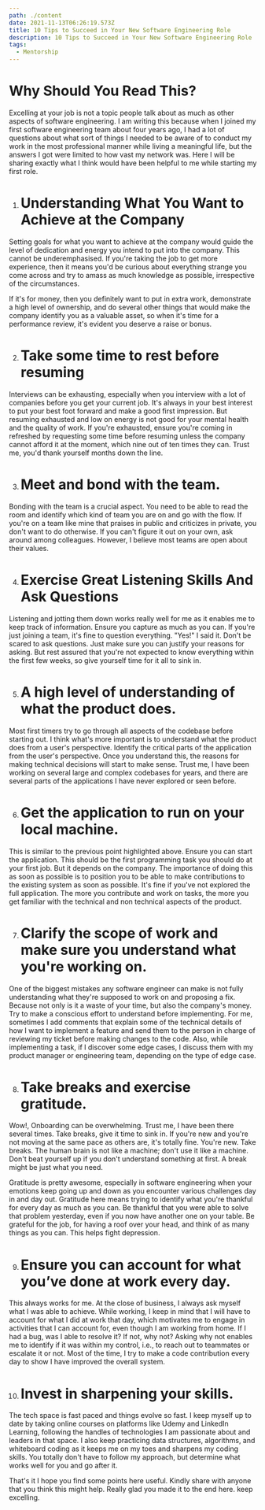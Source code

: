 ```yaml
---
path: ./content
date: 2021-11-13T06:26:19.573Z
title: 10 Tips to Succeed in Your New Software Engineering Role
description: 10 Tips to Succeed in Your New Software Engineering Role
tags:
  - Mentorship
---
```

# Why Should You Read This?

Excelling at your job is not a topic people talk about as much as other aspects of software engineering. I am writing this because when I joined my first software engineering team about four years ago, I had a lot of questions about what sort of things I needed to be aware of to conduct my work in the most professional manner while living a meaningful life, but the answers I got were limited to how vast my network was. Here I will be sharing exactly what I think would have been helpful to me while starting my first role.



1. # Understanding What You Want to Achieve at the Company

Setting goals for what you want to achieve at the company would guide the level of dedication and energy you intend to put into the company. This cannot be underemphasised. If you're taking the job to get more experience, then it means you'd be curious about everything strange you come across and try to amass as much knowledge as possible, irrespective of the circumstances. 

If it's for money, then you definitely want to put in extra work, demonstrate a high level of ownership, and do several other things that would make the company identify you as a valuable asset, so when it's time for a performance review, it's evident you deserve a raise or bonus.



2. # Take some time to rest before resuming

Interviews can be exhausting, especially when you interview with a lot of companies before you get your current job. It's always in your best interest to put your best foot forward and make a good first impression. But resuming exhausted and low on energy is not good for your mental health and the quality of work. If you're exhausted, ensure you're coming in refreshed by requesting some time before resuming unless the company cannot afford it at the moment, which nine out of ten times they can. Trust me, you'd thank yourself months down the line.



3. # Meet and bond with the team.

Bonding with the team is a crucial aspect. You need to be able to read the room and identify which kind of team you are on and go with the flow. If you're on a team like mine that praises in public and criticizes in private, you don't want to do otherwise. If you can't figure it out on your own, ask around among colleagues. However, I believe most teams are open about their values.



4. # Exercise Great Listening Skills And Ask Questions 

Listening and jotting them down works really well for me as it enables me to keep track of information. Ensure you capture as much as you can. If you're just joining a team, it's fine to question everything. "Yes!" I said it. Don't be scared to ask questions. Just make sure you can justify your reasons for asking. But rest assured that you're not expected to know everything within the first few weeks, so give yourself time for it all to sink in.



5. # A high level of understanding of what the product does.

Most first timers try to go through all aspects of the codebase before starting out. I think what's more important is to understand what the product does from a user's perspective. Identify the critical parts of the application from the user's perspective. Once you understand this, the reasons for making technical decisions will start to make sense. Trust me, I have been working on several large and complex codebases for years, and there are several parts of the applications I have never explored or seen before.



6. # Get the application to run on your local machine.

This is similar to the previous point highlighted above. Ensure you can start the application. This should be the first programming task you should do at your first job. But it depends on the company. The importance of doing this as soon as possible is to position you to be able to make contributions to the existing system as soon as possible. It's fine if you've not explored the full application. The more you contribute and work on tasks, the more you get familiar with the technical and non technical aspects of the product.



7. # Clarify the scope of work and make sure you understand what you're working on.

One of the biggest mistakes any software engineer can make is not fully understanding what they're supposed to work on and proposing a fix. Because not only is it a waste of your time, but also the company's money. Try to make a conscious effort to understand before implementing. For me, sometimes I add comments that explain some of the technical details of how I want to implement a feature and send them to the person in charge of reviewing my ticket before making changes to the code. Also, while implementing a task, if I discover some edge cases, I discuss them with my product manager or engineering team, depending on the type of edge case.



8. # Take breaks and exercise gratitude.

Wow!, Onboarding can be overwhelming. Trust me, I have been there several times. Take breaks, give it time to sink in. If you're new and you're not moving at the same pace as others are, it's totally fine. You're new. Take breaks. The human brain is not like a machine; don't use it like a machine. Don't beat yourself up if you don't understand something at first. A break might be just what you need.

Gratitude is pretty awesome, especially in software engineering when your emotions keep going up and down as you encounter various challenges day in and day out. Gratitude here means trying to identify what you're thankful for every day as much as you can. Be thankful that you were able to solve that problem yesterday, even if you now have another one on your table. Be grateful for the job, for having a roof over your head, and think of as many things as you can. This helps fight depression.



9. # Ensure you can account for what you’ve done at work every day.

This always works for me. At the close of business, I always ask myself what I was able to achieve. While working, I keep in mind that I will have to account for what I did at work that day, which motivates me to engage in activities that I can account for, even though I am working from home. If I had a bug, was I able to resolve it? If not, why not? Asking why not enables me to identify if it was within my control, i.e., to reach out to teammates or escalate it or not. Most of the time, I try to make a code contribution every day to show I have improved the overall system.



10. # Invest in sharpening your skills.

The tech space is fast paced and things evolve so fast. I keep myself up to date by taking online courses on platforms like Udemy and LinkedIn Learning, following the handles of technologies I am passionate about and leaders in that space. I also keep practicing data structures, algorithms, and whiteboard coding as it keeps me on my toes and sharpens my coding skills. You totally don't have to follow my approach, but determine what works well for you and go after it.

That's it I hope you find some points here useful. Kindly share with anyone that you think this might help. Really glad you made it to the end here. keep excelling.